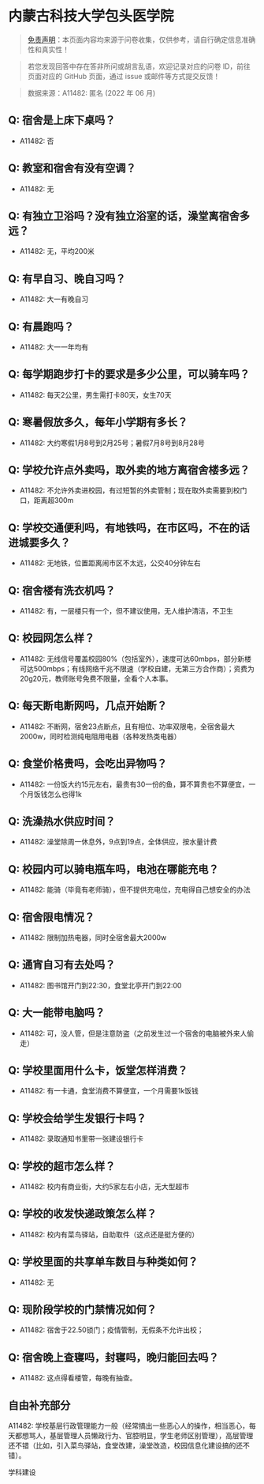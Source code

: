 # 内蒙古科技大学包头医学院

> [免责声明](https://colleges.chat/#_3)：本页面内容均来源于问卷收集，仅供参考，请自行确定信息准确性和真实性！

> 若您发现回答中存在答非所问或胡言乱语，欢迎记录对应的问卷 ID，前往页面对应的 GitHub 页面，通过 issue 或邮件等方式提交反馈！

> 数据来源：A11482: 匿名 (2022 年 06 月)

## Q: 宿舍是上床下桌吗？

- A11482: 否

## Q: 教室和宿舍有没有空调？

- A11482: 无

## Q: 有独立卫浴吗？没有独立浴室的话，澡堂离宿舍多远？

- A11482: 无，平均200米

## Q: 有早自习、晚自习吗？

- A11482: 大一有晚自习

## Q: 有晨跑吗？

- A11482: 大一一年均有

## Q: 每学期跑步打卡的要求是多少公里，可以骑车吗？

- A11482: 每天2公里，男生需打卡80天，女生70天

## Q: 寒暑假放多久，每年小学期有多长？

- A11482: 大约寒假1月8号到2月25号；暑假7月8号到8月28号

## Q: 学校允许点外卖吗，取外卖的地方离宿舍楼多远？

- A11482: 不允许外卖进校园，有过短暂的外卖管制；现在取外卖需要到校门口，距离超300m

## Q: 学校交通便利吗，有地铁吗，在市区吗，不在的话进城要多久？

- A11482: 无地铁，位置距离闹市区不太远，公交40分钟左右

## Q: 宿舍楼有洗衣机吗？

- A11482: 有，一层楼只有一个，但不建议使用，无人维护清洁，不卫生

## Q: 校园网怎么样？

- A11482: 无线信号覆盖校园80%（包括室外），速度可达60mbps，部分新楼可达500mbps；有线网络千兆不限速（学校自建，无第三方合作商）；资费为20g20元，教师账号免费不限量，全看个人本事。

## Q: 每天断电断网吗，几点开始断？

- A11482: 不断网，宿舍23点断点，且有相位、功率双限电，全宿舍最大2000w，同时检测纯电阻用电器（各种发热类电器）

## Q: 食堂价格贵吗，会吃出异物吗？

- A11482: 一份饭大约15元左右，最贵有30一份的鱼，算不算贵也不算便宜，一个月饭钱怎么也得1k

## Q: 洗澡热水供应时间？

- A11482: 澡堂除周一休息外，9点到19点，全体供应，按水量计费

## Q: 校园内可以骑电瓶车吗，电池在哪能充电？

- A11482: 能骑（毕竟有老师骑），但不提供充电位，充电得自己想安全的办法

## Q: 宿舍限电情况？

- A11482: 限制加热电器，同时全宿舍最大2000w

## Q: 通宵自习有去处吗？

- A11482: 图书馆开门到22:30，食堂北亭开门到22:00

## Q: 大一能带电脑吗？

- A11482: 可，没人管，但是注意防盗（之前发生过一个宿舍的电脑被外来人偷走）

## Q: 学校里面用什么卡，饭堂怎样消费？

- A11482: 有一卡通，食堂消费不算便宜，一个月需要1k饭钱

## Q: 学校会给学生发银行卡吗？

- A11482: 录取通知书里带一张建设银行卡

## Q: 学校的超市怎么样？

- A11482: 校内有商业街，大约5家左右小店，无大型超市

## Q: 学校的收发快递政策怎么样？

- A11482: 校内有菜鸟驿站，自助取件（这点还是挺方便的）

## Q: 学校里面的共享单车数目与种类如何？

- A11482: 无

## Q: 现阶段学校的门禁情况如何？

- A11482: 宿舍于22.50锁门；疫情管制，无假条不允许出校；

## Q: 宿舍晚上查寝吗，封寝吗，晚归能回去吗？

- A11482: 这点得看楼管，每晚有抽查。

## 自由补充部分

A11482: 学校基层行政管理能力一般（经常搞出一些恶心人的操作，相当恶心，每天都想骂人，基层管理人员懒政行为、官腔明显，学生老师区别管理），高层管理还不错（比如，引入菜鸟驿站，食堂改建，澡堂改造，校园信息化建设搞的还不错）。

学科建设